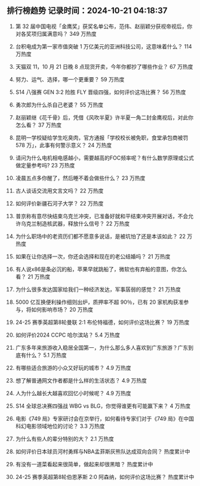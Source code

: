 
## 排行榜趋势 记录时间：2024-10-21 04:18:37
  
  1. 第 32 届中国电视「金鹰奖」获奖名单公布，范伟、赵丽颖分获视帝视后，你对各奖项归属满意吗？ 349 万热度
    
  2. 台积电成为第一家市值突破 1 万亿美元的亚洲科技公司，这意味着什么？ 114 万热度
    
  3. 天猫双 11，10 月 21 日晚 8 点现货开卖，今年你都抄了哪些作业？ 67 万热度
    
  4. 努力、运气、选择，哪一个更重要？ 59 万热度
    
  5. S14 八强赛 GEN 3:2 险胜 FLY 晋级四强，如何评价这场比赛？ 56 万热度
    
  6. 勇次郎为什么杀自己老婆？ 55 万热度
    
  7. 赵丽颖继《花千骨》后，凭借《风吹半夏》许半夏一角二封金鹰视后，对此你怎么看？ 37 万热度
    
  8. 昆明一学校疑给学生吃臭肉，官方通报「学校校长被免职，食堂承包商被罚 578 万」，此事有何警示意义？ 24 万热度
    
  9. 请问为什么电机相电感越小，需要越高的FOC频率呢？有什么数学原理或公式做定量参考吗? 23 万热度
    
  10. 凌晨五点多你醒了，然后睡不着会做些什么？ 23 万热度
    
  11. 古人谈话交流用文言文吗？ 22 万热度
    
  12. 如何评价新疆石河子大学？ 22 万热度
    
  13. 普京称有意尽快结束乌克兰冲突，已准备好就和平结束冲突开展对话，不会允许乌克兰制造核武器，释放什么信号？ 22 万热度
    
  14. 为什么职场中的老资历们都不愿意多说话，是被坑怕了还是本该如此？ 22 万热度
    
  15. 如果在让你选择一次，你还会选择和现在的老公结婚吗？ 21 万热度
    
  16. 有人说x86是条必沉的船，苹果早就跳船了，微软也有弃船的意图，你怎么看？ 21 万热度
    
  17. 为什么很多发达国家给我们一种经济发达，军事孱弱的感觉？ 21 万热度
    
  18. 5000 亿互换便利操作细则出炉，质押率不超 90％，已有 20 家机构获准参与，将如何影响市场？ 20 万热度
    
  19. 24-25 赛季英超第8轮曼联 2:1 布伦特福德，如何评价这场比赛？ 19 万热度
    
  20. 如何评价2024 CCPC 哈尔滨站？ 5.4 万热度
    
  21. 广东多年来旅游收入稳居全国第一，为什么那么多人喜欢到广东旅游？广东到底有什么？ 5.1 万热度
    
  22. 有哪些适合旅游的小众又好玩的城市？ 4.9 万热度
    
  23. 想了解普通网文作者都是什么样的生活状态？ 4.9 万热度
    
  24. 人为什么越长大越喜欢回忆小时候呢？ 4.9 万热度
    
  25. S14 全球总决赛四强战 WBG vs BLG，你觉得谁更有可能赢下来？ 4 万热度
    
  26. 电影《749 局》专家研讨会在京举行，如何看待专家们对于《749 局》在中国科幻电影领域地位的讨论？ 3.3 万热度
    
  27. 为什么有些人的辈分特别的大？ 2.1 万热度
    
  28. 如何评价日本球员河村勇辉与NBA孟菲斯灰熊队达成双向合同？ 热度累计中
    
  29. 有没有一道菜看起来很简单，做起来却很黑暗？ 热度累计中
    
  30. 24-25 赛季英超第8轮伯恩茅斯 2:0 阿森纳，如何评价这场比赛？ 热度累计中
    